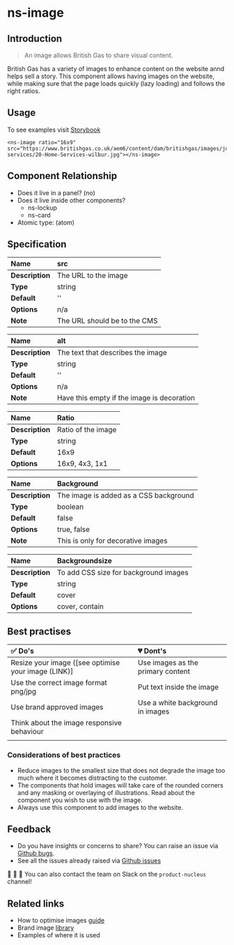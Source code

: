 # ns-image

## Introduction

> An image allows British Gas to share visual content.

British Gas has a variety of images to enhance content on the website annd helps sell a story. This component allows having images on the website, while making sure that the page loads quickly \(lazy loading\) and follows the right ratios.

## Usage

To see examples visit [Storybook](https://nucleus.bgdigital.xyz/demo/index.html?path=/story/playground-images--lazy-loading-img)

```markup
<ns-image ratio="16x9" src="https://www.britishgas.co.uk/aem6/content/dam/britishgas/images/jumbotron/home-services/20-Home-Services-wilbur.jpg"></ns-image>
```

## Component Relationship

* Does it live in a panel? \(no\)
* Does it live inside other components?
  * ns-lockup
  * ns-card
* Atomic type: \(atom\)

## Specification

| **Name** | src |
| :--- | :--- |
| **Description** | The URL to the image |
| **Type** | string |
| **Default** | '' |
| **Options** | n/a |
| **Note** | The URL should be to the CMS |

| **Name** | alt |
| :--- | :--- |
| **Description** | The text that describes the image |
| **Type** | string |
| **Default** | '' |
| **Options** | n/a |
| **Note** | Have this empty if the image is decoration |

| **Name** | Ratio |
| :--- | :--- |
| **Description** | Ratio of the image |
| **Type** | string |
| **Default** | 16x9 |
| **Options** | 16x9, 4x3, 1x1 |

| **Name** | Background |
| :--- | :--- |
| **Description** | The image is added as a CSS background |
| **Type** | boolean |
| **Default** | false |
| **Options** | true, false |
| **Note** | This is only for decorative images |

| **Name** | Backgroundsize |
| :--- | :--- |
| **Description** | To add CSS size for background images |
| **Type** | string |
| **Default** | cover |
| **Options** | cover, contain |

## Best practises

| ✅ Do's | 💔 Dont's |
| :--- | :--- |
| Resize your image \(\[see optimise your image \(LINK\)\] | Use images as the primary content |
| Use the correct image format png/jpg | Put text inside the image |
| Use brand approved images | Use a white background in images |
| Think about the image responsive behaviour |  |
|  |  |

### Considerations of best practices

* Reduce images to the smallest size that does not degrade the image too much where it becomes distracting to the customer. 
* The components that hold images will take care of the rounded corners and any masking or overlaying of illustrations. Read about the component you wish to use with the image. 
* Always use this component to add images to the website. 

## Feedback

* Do you have insights or concerns to share? You can raise an issue via [Github bugs](https://github.com/ConnectedHomes/nucleus/issues/new?assignees=&labels=Bug&template=a--bug-report.md&title=[bug]%20[ns-image]).
* See all the issues already raised via [Github issues](https://github.com/connectedHomes/nucleus/issues?utf8=%E2%9C%93&q=is%3Aopen+is%3Aissue+label%3ABug+[ns-image])

💩 🎉 🦄 You can also contact the team on Slack on the `product-nucleus` channel!

## Related links

* How to optimise images [guide](https://centrica.frontify.com/d/nZrm1Ao1wccK/foundations#/photography/how-to-optimise-your-images)
* Brand image [library](https://centrica.frontify.com/d/pDUbkrcf54Nh/our-assets)
* Examples of where it is used

